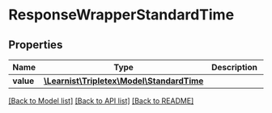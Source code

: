 # ResponseWrapperStandardTime

## Properties
Name | Type | Description | Notes
------------ | ------------- | ------------- | -------------
**value** | [**\Learnist\Tripletex\Model\StandardTime**](StandardTime.md) |  | [optional] 

[[Back to Model list]](../../README.md#documentation-for-models) [[Back to API list]](../../README.md#documentation-for-api-endpoints) [[Back to README]](../../README.md)

